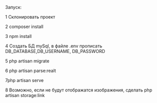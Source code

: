 Запуск:

1 Склонировать проект

2 composer install

3 npm install

4 Создать БД mySql, в файле .env прописать DB_DATABASE,DB_USERNAME, DB_PASSWORD

5 php artisan migrate

6 php artisan parse:realt

7php artisan serve

8 Возможно, если не будут отображатся изображения, сделать php artisan storage:link
